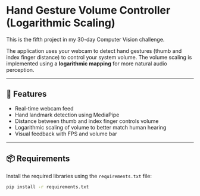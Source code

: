 # Hand Gesture Volume Controller (Logarithmic Scaling)

This is the fifth project in my 30-day Computer Vision challenge.

The application uses your webcam to detect hand gestures (thumb and index finger distance) to control your system volume. The volume scaling is implemented using a **logarithmic mapping** for more natural audio perception.

---

## 🔧 Features

- Real-time webcam feed
- Hand landmark detection using MediaPipe
- Distance between thumb and index finger controls volume
- Logarithmic scaling of volume to better match human hearing
- Visual feedback with FPS and volume bar

---

## 📦 Requirements

Install the required libraries using the `requirements.txt` file:

```bash
pip install -r requirements.txt
